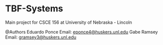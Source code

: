 # TBF-Systems
Main project for CSCE 156 at University of Nebraska - Lincoln

@Authors
Eduardo Ponce 
Email: eponce4@huskers.unl.edu
Gabe Ramsey
Email: gramsey3@huskers.unl.edu
